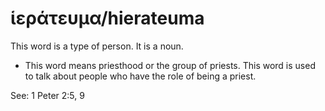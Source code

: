 # ἱεράτευμα/hierateuma
This word is a type of person. It is a noun. 

* This word means priesthood or the group of priests. This word is used to talk about people who have the role of being a priest. 

See: 1 Peter 2:5, 9

